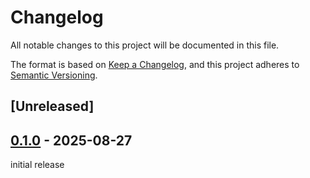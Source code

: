 # Changelog

All notable changes to this project will be documented in this file.

The format is based on [Keep a Changelog](https://keepachangelog.com/en/1.0.0/),
and this project adheres to [Semantic Versioning](https://semver.org/spec/v2.0.0.html).

## [Unreleased]


## [0.1.0](https://github.com/WyvernIXTL/wuerfel-rs/releases/tag/v0.1.0) - 2025-08-27

initial release
